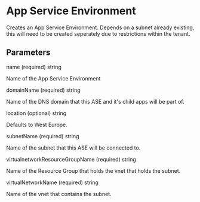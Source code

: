 # App Service Environment

Creates an App Service Environment.  Depends on a subnet already existing, this will need to be created seperately due to restrictions within the tenant.

## Parameters

name (required) string

Name of the App Service Environment

domainName (required) string

Name of the DNS domain that this ASE and it's child apps will be part of.

location (optional) string

Defaults to West Europe.

subnetName (required) string

Name of the subnet that this ASE will be connected to.

virtualnetworkResourceGroupName (required) string

Name of the Resource Group that holds the vnet that holds the subnet.

virtualNetworkName (required) string

Name of the vnet that contains the subnet.